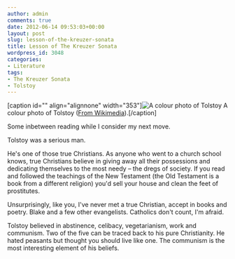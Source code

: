 ```yaml
---
author: admin
comments: true
date: 2012-06-14 09:53:03+00:00
layout: post
slug: lesson-of-the-kreuzer-sonata
title: Lesson of The Kreuzer Sonata
wordpress_id: 3048
categories:
- Literature
tags:
- The Kreuzer Sonata
- Tolstoy
---
```


[caption id="" align="alignnone" width="353"]![A colour photo of Tolstoy](http://upload.wikimedia.org/wikipedia/commons/c/c6/L.N.Tolstoy_Prokudin-Gorsky.jpg) A colour photo of Tolstoy ([From Wikimedia](http://upload.wikimedia.org/wikipedia/commons/c/c6/L.N.Tolstoy_Prokudin-Gorsky.jpg)).[/caption]

Some inbetween reading while I consider my next move.

Tolstoy was a serious man.

He's one of those true Christians. As anyone who went to a church school knows, true Christians believe in giving away all their possessions and dedicating themselves to the most needy – the dregs of society. If you read and followed the teachings of the New Testament (the Old Testament is a book from a different religion) you'd sell your house and clean the feet of prostitutes.

Unsurprisingly, like you, I've never met a true Christian, accept in books and poetry. Blake and a few other evangelists. Catholics don't count, I'm afraid.

Tolstoy believed in abstinence, celibacy, vegetarianism, work and communism. Two of the five can be traced back to his pure Christianity. He hated peasants but thought you should live like one. The communism is the most interesting element of his beliefs.
